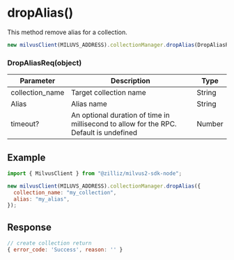 # dropAlias()

This method remove alias for a collection.

```javascript
new milvusClient(MILUVS_ADDRESS).collectionManager.dropAlias(DropAliasReq);
```

### DropAliasReq(object)

| Parameter       | Description                                                                            | Type   |
| --------------- | -------------------------------------------------------------------------------------- | ------ |
| collection_name | Target collection name                                                                 | String |
| Alias           | Alias name                                                                             | String |
| timeout?        | An optional duration of time in millisecond to allow for the RPC. Default is undefined | Number |

## Example

```javascript
import { MilvusClient } from "@zilliz/milvus2-sdk-node";

new milvusClient(MILUVS_ADDRESS).collectionManager.dropAlias({
  collection_name: "my_collection",
  alias: "my_alias",
});
```

## Response

```javascript
// create collection return
{ error_code: 'Success', reason: '' }
```
